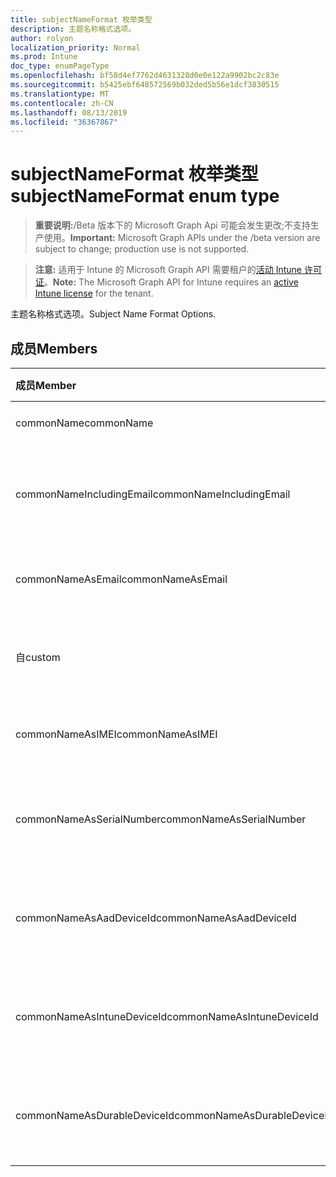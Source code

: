 ```yaml
---
title: subjectNameFormat 枚举类型
description: 主题名称格式选项。
author: rolyon
localization_priority: Normal
ms.prod: Intune
doc_type: enumPageType
ms.openlocfilehash: bf58d4ef7762d4631328d0e0e122a9902bc2c83e
ms.sourcegitcommit: b5425ebf648572569b032ded5b56e1dcf3830515
ms.translationtype: MT
ms.contentlocale: zh-CN
ms.lasthandoff: 08/13/2019
ms.locfileid: "36367867"
---
```

# <a name="subjectnameformat-enum-type"></a><span data-ttu-id="daf04-103">subjectNameFormat 枚举类型</span><span class="sxs-lookup"><span data-stu-id="daf04-103">subjectNameFormat enum type</span></span>

> <span data-ttu-id="daf04-104">**重要说明:**/Beta 版本下的 Microsoft Graph Api 可能会发生更改;不支持生产使用。</span><span class="sxs-lookup"><span data-stu-id="daf04-104">**Important:** Microsoft Graph APIs under the /beta version are subject to change; production use is not supported.</span></span>

> <span data-ttu-id="daf04-105">**注意:** 适用于 Intune 的 Microsoft Graph API 需要租户的[活动 Intune 许可证](https://go.microsoft.com/fwlink/?linkid=839381)。</span><span class="sxs-lookup"><span data-stu-id="daf04-105">**Note:** The Microsoft Graph API for Intune requires an [active Intune license](https://go.microsoft.com/fwlink/?linkid=839381) for the tenant.</span></span>

<span data-ttu-id="daf04-106">主题名称格式选项。</span><span class="sxs-lookup"><span data-stu-id="daf04-106">Subject Name Format Options.</span></span>

## <a name="members"></a><span data-ttu-id="daf04-107">成员</span><span class="sxs-lookup"><span data-stu-id="daf04-107">Members</span></span>
|<span data-ttu-id="daf04-108">成员</span><span class="sxs-lookup"><span data-stu-id="daf04-108">Member</span></span>|<span data-ttu-id="daf04-109">值</span><span class="sxs-lookup"><span data-stu-id="daf04-109">Value</span></span>|<span data-ttu-id="daf04-110">说明</span><span class="sxs-lookup"><span data-stu-id="daf04-110">Description</span></span>|
|:---|:---|:---|
|<span data-ttu-id="daf04-111">commonName</span><span class="sxs-lookup"><span data-stu-id="daf04-111">commonName</span></span>|<span data-ttu-id="daf04-112">0</span><span class="sxs-lookup"><span data-stu-id="daf04-112">0</span></span>|<span data-ttu-id="daf04-113">公用名。</span><span class="sxs-lookup"><span data-stu-id="daf04-113">Common name.</span></span>|
|<span data-ttu-id="daf04-114">commonNameIncludingEmail</span><span class="sxs-lookup"><span data-stu-id="daf04-114">commonNameIncludingEmail</span></span>|<span data-ttu-id="daf04-115">1</span><span class="sxs-lookup"><span data-stu-id="daf04-115">1</span></span>|<span data-ttu-id="daf04-116">公用名称, 包括电子邮件。</span><span class="sxs-lookup"><span data-stu-id="daf04-116">Common Name Including Email.</span></span>|
|<span data-ttu-id="daf04-117">commonNameAsEmail</span><span class="sxs-lookup"><span data-stu-id="daf04-117">commonNameAsEmail</span></span>|<span data-ttu-id="daf04-118">双面</span><span class="sxs-lookup"><span data-stu-id="daf04-118">2</span></span>|<span data-ttu-id="daf04-119">电子邮件的常见名称。</span><span class="sxs-lookup"><span data-stu-id="daf04-119">Common Name As Email.</span></span>|
|<span data-ttu-id="daf04-120">自</span><span class="sxs-lookup"><span data-stu-id="daf04-120">custom</span></span>|<span data-ttu-id="daf04-121">第三章</span><span class="sxs-lookup"><span data-stu-id="daf04-121">3</span></span>|<span data-ttu-id="daf04-122">自定义主题名称格式。</span><span class="sxs-lookup"><span data-stu-id="daf04-122">Custom subject name format.</span></span>|
|<span data-ttu-id="daf04-123">commonNameAsIMEI</span><span class="sxs-lookup"><span data-stu-id="daf04-123">commonNameAsIMEI</span></span>|<span data-ttu-id="daf04-124">5</span><span class="sxs-lookup"><span data-stu-id="daf04-124">5</span></span>|<span data-ttu-id="daf04-125">作为 IMEI 的常用名称。</span><span class="sxs-lookup"><span data-stu-id="daf04-125">Common Name As IMEI.</span></span>|
|<span data-ttu-id="daf04-126">commonNameAsSerialNumber</span><span class="sxs-lookup"><span data-stu-id="daf04-126">commonNameAsSerialNumber</span></span>|<span data-ttu-id="daf04-127">型</span><span class="sxs-lookup"><span data-stu-id="daf04-127">6</span></span>|<span data-ttu-id="daf04-128">作为序列号的常用名称。</span><span class="sxs-lookup"><span data-stu-id="daf04-128">Common Name As Serial Number.</span></span>|
|<span data-ttu-id="daf04-129">commonNameAsAadDeviceId</span><span class="sxs-lookup"><span data-stu-id="daf04-129">commonNameAsAadDeviceId</span></span>|<span data-ttu-id="daf04-130">步</span><span class="sxs-lookup"><span data-stu-id="daf04-130">7</span></span>|<span data-ttu-id="daf04-131">作为序列号的常用名称。</span><span class="sxs-lookup"><span data-stu-id="daf04-131">Common Name As Serial Number.</span></span>|
|<span data-ttu-id="daf04-132">commonNameAsIntuneDeviceId</span><span class="sxs-lookup"><span data-stu-id="daf04-132">commonNameAsIntuneDeviceId</span></span>|<span data-ttu-id="daf04-133">utf-8</span><span class="sxs-lookup"><span data-stu-id="daf04-133">8</span></span>|<span data-ttu-id="daf04-134">作为序列号的常用名称。</span><span class="sxs-lookup"><span data-stu-id="daf04-134">Common Name As Serial Number.</span></span>|
|<span data-ttu-id="daf04-135">commonNameAsDurableDeviceId</span><span class="sxs-lookup"><span data-stu-id="daf04-135">commonNameAsDurableDeviceId</span></span>|<span data-ttu-id="daf04-136">第</span><span class="sxs-lookup"><span data-stu-id="daf04-136">9</span></span>|<span data-ttu-id="daf04-137">作为序列号的常用名称。</span><span class="sxs-lookup"><span data-stu-id="daf04-137">Common Name As Serial Number.</span></span>|



